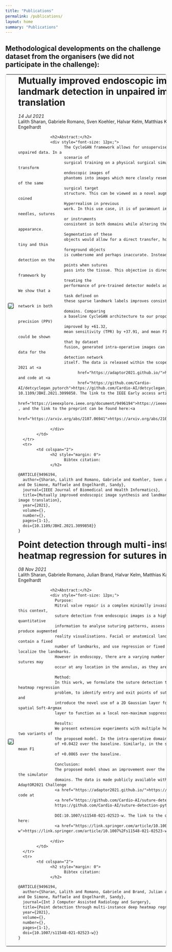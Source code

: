```yaml
---
title: "Publications"
permalink: /publications/
layout: home
summary: "Publications"
---
```


<h2 class="divider">Methodological developments on the challenge dataset from the organisers (we did not participate in the challenge):</h2>

<table style="border: 1px solid #d3d3d3; border-radius: 5px;">
      <tr>
            <td style=" border: 0px; width:30%">
                  <a href="https://arxiv.org/pdf/2107.06941">
                        <img src="/assets/images/Mutually_improved_endoscopic_image_synthesisand_landmark_detectionin_unpaired_image-to-image_translation-cover.png"
                              srcset="/assets/images/Mutually_improved_endoscopic_image_synthesisand_landmark_detectionin_unpaired_image-to-image_translation-cover.png 1224w, /assets/images/Mutually_improved_endoscopic_image_synthesisand_landmark_detectionin_unpaired_image-to-image_translation-cover-medium.png 808w, /assets/images/Mutually_improved_endoscopic_image_synthesisand_landmark_detectionin_unpaired_image-to-image_translation-cover-small.png 404w, /assets/images/Mutually_improved_endoscopic_image_synthesisand_landmark_detectionin_unpaired_image-to-image_translation-cover-mini.png 122w"
                              sizes="20vw" style="border: 1px solid; border-radius: 3px;">
                  </a>
            </td>
            <td style="vertical-align:top; border: 0px; width:70%">
                  <h1 style="margin: 0">
                        <a id="Mutually_improved_endoscopic_image_synthesis_and_landmark_detection_in_unpaired_image-to-image_translation"
                              class="uncolored_link" href="https://arxiv.org/abs/2107.06941"
                              style="text-decoration: none;">Mutually improved endoscopic image synthesis and landmark
                              detection in unpaired image-to-image translation</a>
                  </h1><br>
                  <i>14 Jul 2021</i><br>
                  Lalith Sharan, Gabriele Romano, Sven Koehler, Halvar Kelm, Matthias Karck, Raffaele De Simone, Sandy
                  Engelhardt<br>

                  <h2>Abstract:</h2>
                  <div style="font-size: 12px;">
                        The CycleGAN framework allows for unsupervised image-to-image translation of unpaired data. In a
                        scenario of
                        surgical training on a physical surgical simulator, this method can be used to transform
                        endoscopic images of
                        phantoms into images which more closely resemble the intra-operative appearance of the same
                        surgical target
                        structure. This can be viewed as a novel augmented reality approach, which we coined
                        Hyperrealism in previous
                        work. In this use case, it is of paramount importance to display objects like needles, sutures
                        or instruments
                        consistent in both domains while altering the style to a more tissue-like appearance.
                        Segmentation of these
                        objects would allow for a direct transfer, however, contouring of these, partly tiny and thin
                        foreground objects
                        is cumbersome and perhaps inaccurate. Instead, we propose to use landmark detection on the
                        points when sutures
                        pass into the tissue. This objective is directly incorporated into a CycleGAN framework by
                        treating the
                        performance of pre-trained detector models as an additional optimization goal. We show that a
                        task defined on
                        these sparse landmark labels improves consistency of synthesis by the generator network in both
                        domains. Comparing
                        a baseline CycleGAN architecture to our proposed extension (DetCycleGAN), mean precision (PPV)
                        improved by +61.32,
                        mean sensitivity (TPR) by +37.91, and mean F1 score by +0.4743. Furthermore, it could be shown
                        that by dataset
                        fusion, generated intra-operative images can be leveraged as additional training data for the
                        detection network
                        itself. The data is released within the scope of the AdaptOR MICCAI Challenge 2021 at <a
                              href="https://adaptor2021.github.io/">https://adaptor2021.github.io/</a>, and code at <a
                              href="https://github.com/Cardio-AI/detcyclegan_pytorch">https://github.com/Cardio-AI/detcyclegan_pytorch</a>. DOI:	10.1109/JBHI.2021.3099858. The link to the IEEE Early access article can be found here: <a
                                    href="https://ieeexplore.ieee.org/document/9496194">https://ieeexplore.ieee.org/document/9496194</a> , and the link to the preprint can be found here:<a
                                          href="https://arxiv.org/abs/2107.06941">https://arxiv.org/abs/2107.06941</a>

                  </div>
            </td>
      </tr>
      <tr>
            <td colspan="2">
                  <h2 style="margin: 0">
                        Bibtex citation:
                  </h2>  
<div markdown="1">


```
@ARTICLE{9496194,
  author={Sharan, Lalith and Romano, Gabriele and Koehler, Sven and Kelm, Halvar and Karck, Matthias and De Simone, Raffaele and Engelhardt, Sandy},
  journal={IEEE Journal of Biomedical and Health Informatics},
  title={Mutually improved endoscopic image synthesis and landmark detection in unpaired image-to-image translation},
  year={2021},
  volume={},
  number={},
  pages={1-1},
  doi={10.1109/JBHI.2021.3099858}}
}
```
</div>
            </td>
      </tr>
      <tr>
            <td style=" border: 0px; width:30%">
                  <a href="https://link.springer.com/article/10.1007/s11548-021-02523-w">
                        <img src="/assets/images/Point_detection_through_multi-instance_deep_heatmap_regression_for_sutures_in_endoscopy.png"
                              srcset="/assets/images/Point_detection_through_multi-instance_deep_heatmap_regression_for_sutures_in_endoscopy.png 1224w, /assets/images/Mutually_improved_endoscopic_image_synthesisand_landmark_detectionin_unpaired_image-to-image_translation-cover-medium.png 808w, /assets/images/Mutually_improved_endoscopic_image_synthesisand_landmark_detectionin_unpaired_image-to-image_translation-cover-small.png 404w, /assets/images/Mutually_improved_endoscopic_image_synthesisand_landmark_detectionin_unpaired_image-to-image_translation-cover-mini.png 122w"
                              sizes="20vw" style="border: 1px solid; border-radius: 3px;">
                  </a>
            </td>
            <td style="vertical-align:top; border: 0px; width:70%">
                  <h1 style="margin: 0">
                        <a id="Point detection through multi-instance deep heatmap regression for sutures in endoscopy"
                              class="uncolored_link" href="https://link.springer.com/article/10.1007/s11548-021-02523-w"
                              style="text-decoration: none;">Point detection through multi-instance deep heatmap regression for sutures in endoscopy</a>
                  </h1><br>
                  <i>08 Nov 2021</i><br>
                  Lalith Sharan, Gabriele Romano, Julian Brand, Halvar Kelm, Matthias Karck, Raffaele De Simone, Sandy
                  Engelhardt<br>

                  <h2>Abstract:</h2>
                  <div style="font-size: 12px;">
                    Purpose:
                    Mitral valve repair is a complex minimally invasive surgery of the heart valve. In this context, 
                    suture detection from endoscopic images is a highly relevant task that provides quantitative 
                    information to analyse suturing patterns, assess prosthetic configurations and produce augmented 
                    reality visualisations. Facial or anatomical landmark detection tasks typically contain a fixed 
                    number of landmarks, and use regression or fixed heatmap-based approaches to localize the landmarks. 
                    However in endoscopy, there are a varying number of sutures in every image, and the sutures may 
                    occur at any location in the annulus, as they are not semantically unique.

                    Method:
                    In this work, we formulate the suture detection task as a multi-instance deep heatmap regression 
                    problem, to identify entry and exit points of sutures. We extend our previous work, and 
                    introduce the novel use of a 2D Gaussian layer followed by a differentiable 2D spatial Soft-Argmax 
                    layer to function as a local non-maximum suppression.

                    Results: 
                    We present extensive experiments with multiple heatmap distribution functions and two variants of 
                    the proposed model. In the intra-operative domain, Variant 1 showed a mean F1
                    of +0.0422 over the baseline. Similarly, in the simulator domain, Variant 1 showed a mean F1 
                    of +0.0865 over the baseline.
                    
                    Conclusion:
                    The proposed model shows an improvement over the baseline in the intra-operative and the simulator 
                    domains. The data is made publicly available within the scope of the MICCAI AdaptOR2021 Challenge 
                    <a href="https://adaptor2021.github.io/">https://adaptor2021.github.io/</a>, and the code at 
                    <a href="https://github.com/Cardio-AI/suture-detection-pytorch/">
                    https://github.com/Cardio-AI/suture-detection-pytorch/</a>.

                    DOI:10.1007/s11548-021-02523-w. The link to the open access article can be found here: 
                    <a href="https://link.springer.com/article/10.1007%2Fs11548-021-02523-w">https://link.springer.com/article/10.1007%2Fs11548-021-02523-w</a> 

                  </div>
            </td>
      </tr>
      <tr>
            <td colspan="2">
                  <h2 style="margin: 0">
                        Bibtex citation:
                  </h2>  
<div markdown="1">


```
@ARTICLE{9496194,
  author={Sharan, Lalith and Romano, Gabriele and Brand, Julian and Kelm, Halvar and Karck, Matthias and De Simone, Raffaele and Engelhardt, Sandy},
  journal={Int J Computer Assisted Radiology and Surgery},
  title={Point detection through multi-instance deep heatmap regression for sutures in endoscopy},
  year={2021},
  volume={},
  number={},
  pages={1-1},
  doi={10.1007/s11548-021-02523-w}}
}
```
</div>
            </td>
      </tr>
</table>
